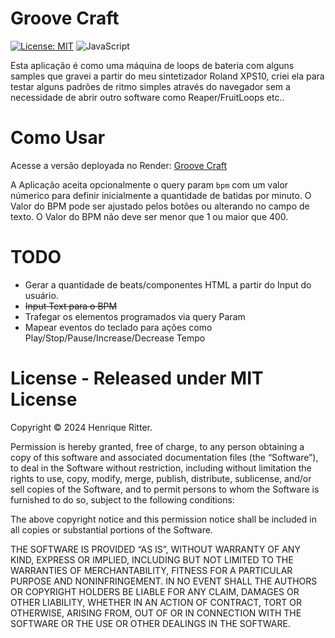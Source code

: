 # Groove Craft

[![License: MIT](https://img.shields.io/badge/License-MIT-yellow.svg)](https://opensource.org/licenses/MIT) ![JavaScript](https://img.shields.io/badge/logo-javascript-blue?logo=javascript)

Esta aplicação é como uma máquina de loops de bateria com alguns samples que gravei a partir do meu sintetizador Roland XPS10, criei ela para testar alguns padrões de ritmo simples através do navegador sem a necessidade de abrir outro software como Reaper/FruitLoops etc..

# Como Usar

Acesse a versão deployada no Render: [Groove Craft](https://groove-craft.onrender.com)

A Aplicação aceita opcionalmente o query param `bpm` com um valor númerico para definir inicialmente a quantidade de batidas por minuto.
O Valor do BPM pode ser ajustado pelos botões ou alterando no campo de texto.
O Valor do BPM não deve ser menor que 1 ou maior que 400.

# TODO

- Gerar a quantidade de beats/componentes HTML a partir do Input do usuário.
- ~~Input Text para o BPM~~
- Trafegar os elementos programados via query Param
- Mapear eventos do teclado para ações como Play/Stop/Pause/Increase/Decrease Tempo

# License - Released under MIT License

Copyright © 2024 Henrique Ritter.

Permission is hereby granted, free of charge, to any person obtaining a copy of this software and associated documentation files (the “Software”), to deal in the Software without restriction, including without limitation the rights to use, copy, modify, merge, publish, distribute, sublicense, and/or sell copies of the Software, and to permit persons to whom the Software is furnished to do so, subject to the following conditions:

The above copyright notice and this permission notice shall be included in all copies or substantial portions of the Software.

THE SOFTWARE IS PROVIDED “AS IS”, WITHOUT WARRANTY OF ANY KIND, EXPRESS OR IMPLIED, INCLUDING BUT NOT LIMITED TO THE WARRANTIES OF MERCHANTABILITY, FITNESS FOR A PARTICULAR PURPOSE AND NONINFRINGEMENT. IN NO EVENT SHALL THE AUTHORS OR COPYRIGHT HOLDERS BE LIABLE FOR ANY CLAIM, DAMAGES OR OTHER LIABILITY, WHETHER IN AN ACTION OF CONTRACT, TORT OR OTHERWISE, ARISING FROM, OUT OF OR IN CONNECTION WITH THE SOFTWARE OR THE USE OR OTHER DEALINGS IN THE SOFTWARE.
